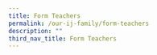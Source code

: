 ```yaml
---
title: Form Teachers
permalink: /our-ij-family/form-teachers
description: ""
third_nav_title: Form Teachers
---
```



